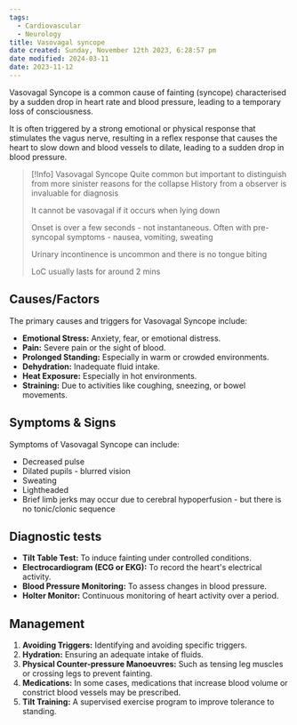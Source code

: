 ```yaml
---
tags:
  - Cardiovascular
  - Neurology
title: Vasovagal syncope
date created: Sunday, November 12th 2023, 6:28:57 pm
date modified: 2024-03-11
date: 2023-11-12
---
```


Vasovagal Syncope is a common cause of fainting (syncope) characterised by a sudden drop in heart rate and blood pressure, leading to a temporary loss of consciousness. 

It is often triggered by a strong emotional or physical response that stimulates the vagus nerve, resulting in a reflex response that causes the heart to slow down and blood vessels to dilate, leading to a sudden drop in blood pressure.

> [!Info] Vasovagal Syncope
> Quite common but important to distinguish from more sinister reasons for the collapse
> History from a observer is invaluable for diagnosis
>
> It cannot be vasovagal if it occurs when lying down
> 
> Onset is over a few seconds - not instantaneous. Often with pre-syncopal symptoms - nausea, vomiting, sweating
> 
> Urinary incontinence is uncommon and there is no tongue biting
> 
> LoC usually lasts for around 2 mins


## Causes/Factors

The primary causes and triggers for Vasovagal Syncope include:

- **Emotional Stress:** Anxiety, fear, or emotional distress.
- **Pain:** Severe pain or the sight of blood.
- **Prolonged Standing:** Especially in warm or crowded environments.
- **Dehydration:** Inadequate fluid intake.
- **Heat Exposure:** Especially in hot environments.
- **Straining:** Due to activities like coughing, sneezing, or bowel movements.

## Symptoms & Signs

Symptoms of Vasovagal Syncope can include:

- Decreased pulse
- Dilated pupils - blurred vision
- Sweating
- Lightheaded 
- Brief limb jerks may occur due to cerebral hypoperfusion - but there is no tonic/clonic sequence

## Diagnostic tests

- **Tilt Table Test:** To induce fainting under controlled conditions.
- **Electrocardiogram (ECG or EKG):** To record the heart's electrical activity.
- **Blood Pressure Monitoring:** To assess changes in blood pressure.
- **Holter Monitor:** Continuous monitoring of heart activity over a period.


## Management

1. **Avoiding Triggers:** Identifying and avoiding specific triggers.
2. **Hydration:** Ensuring an adequate intake of fluids.
3. **Physical Counter-pressure Manoeuvres:** Such as tensing leg muscles or crossing legs to prevent fainting.
4. **Medications:** In some cases, medications that increase blood volume or constrict blood vessels may be prescribed.
5. **Tilt Training:** A supervised exercise program to improve tolerance to standing.